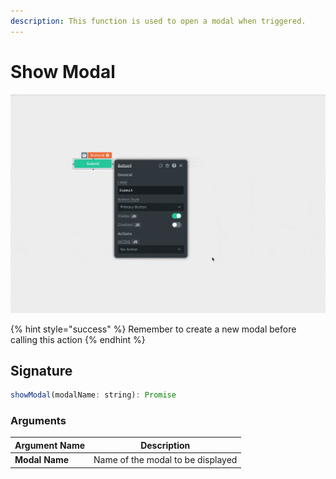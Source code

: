 ```yaml
---
description: This function is used to open a modal when triggered.
---
```


# Show Modal

![Click to expand](../.gitbook/assets/showModal.gif)

{% hint style="success" %}
Remember to create a new modal before calling this action
{% endhint %}

## Signature

```javascript
showModal(modalName: string): Promise
```

### Arguments

| Argument Name  | Description                       |
| -------------- | --------------------------------- |
| **Modal Name** | Name of the modal to be displayed |
